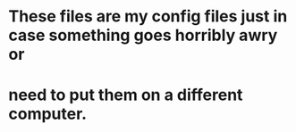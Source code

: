 # These files are my config files just in case something goes horribly awry or
# need to put them on a different computer.
